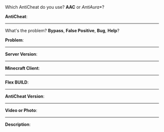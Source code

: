 Which AntiCheat do you use? **AAC** or *AntiAura**?

**AntiCheat**: 

---

What's the problem? **Bypass**, **False Positive**, **Bug**, **Help**?

**Problem**: 

---

**Server Version**: 

---

**Minecraft Client**: 

---

**Flex BUILD**: 

---

**AntiCheat Version**: 

---

**Video or Photo**:

---

**Description**: 
